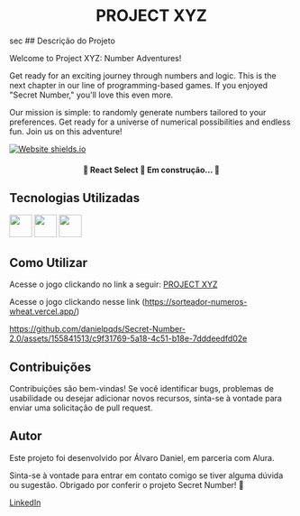 <h1 align="center">PROJECT XYZ</h1>
sec
## Descrição do Projeto
<p> Welcome to Project XYZ: Number Adventures!

Get ready for an exciting journey through numbers and logic. This is the next chapter in our line of programming-based games. If you enjoyed "Secret Number," you'll love this even more.

Our mission is simple: to randomly generate numbers tailored to your preferences. Get ready for a universe of numerical possibilities and endless fun. Join us on this adventure!</p>

<image align="center">[![Website shields.io](https://img.shields.io/website-up-down-green-red/http/shields.io.svg)](http://shields.io/)</image>

<h4 align="center"> 
	🚧  React Select 🚀 Em construção...  🚧
</h4>


## Tecnologias Utilizadas
<div>
<img src="https://cdn.jsdelivr.net/gh/devicons/devicon@latest/icons/javascript/javascript-plain.svg" width="40" height="40"/>
<img src="https://cdn.jsdelivr.net/gh/devicons/devicon@latest/icons/html5/html5-original.svg" width="40" height="40"/>
<img src="https://cdn.jsdelivr.net/gh/devicons/devicon@latest/icons/css3/css3-original.svg" width="40" height="40"/>
</div>

## Como Utilizar

Acesse o jogo clickando no link a seguir: [PROJECT XYZ](https://sorteador-numeros-wheat.vercel.app/)

Acesse o jogo clickando nesse link (https://sorteador-numeros-wheat.vercel.app/)






https://github.com/danielpqds/Secret-Number-2.0/assets/155841513/c9f31769-5a18-4c51-b18e-7dddeedfd02e



## Contribuições
Contribuições são bem-vindas! Se você identificar bugs, problemas de usabilidade ou desejar adicionar novos recursos, sinta-se à vontade para enviar uma solicitação de pull request.

## Autor
Este projeto foi desenvolvido por Álvaro Daniel, em parceria com Alura.

Sinta-se à vontade para entrar em contato comigo se tiver alguma dúvida ou sugestão. Obrigado por conferir o projeto Secret Number! 🚀

[LinkedIn](https://www.linkedin.com/in/%C3%A1lvaro-daniel-5a76562a9/)
